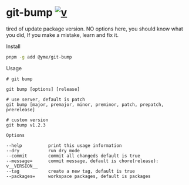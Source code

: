 # git-bump [![v](https://img.shields.io/npm/v/@yme/git-bump?color=5755d9&label=)](https://www.npmjs.com/package/@yme/git-bump)

tired of update package version. NO options here, you should know what you did, If you make a mistake, learn and fix it.

Install

```sh
pnpm -g add @yme/git-bump
```

Usage

```
# git bump

git bump [options] [release]

# use server, default is patch
git bump [major, premajor, minor, preminor, patch, prepatch, prerelease]

# custom version
git bump v1.2.3

Options

--help			print this usage information
--dry			run dry mode
--commit		commit all changeds default is true
--message=		commit message, default is chore(release): v__VERSION__
--tag			create a new tag, default is true
--packages=		workspace packages, default is packages

```
